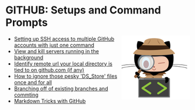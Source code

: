 # GITHUB: Setups and Command Prompts

<img src="./octocat-detective.jpg" align="right"/>

* [Setting up SSH access to multiple GitHub accounts with just one command][1]
* [View and kill servers running in the background][2]
* [Identify remote url your local directory is tied to on github.com (if any)][3]
* [How to ignore those pesky 'DS_Store' files once and for all][4]
* [Branching off of existing branches and commting][5]
* [Markdown Tricks with GitHub][6]

[1]: ./multi-github-account-ssh-setup.md
[2]: ./view-and-kill-active-servers.md
[3]: ./list-remote-url.md
[4]: ./gitignore-ds-store-files.md
[5]: ./branching-off-of-existing-branches.md
[6]: ./github-markdown-tricks.md
